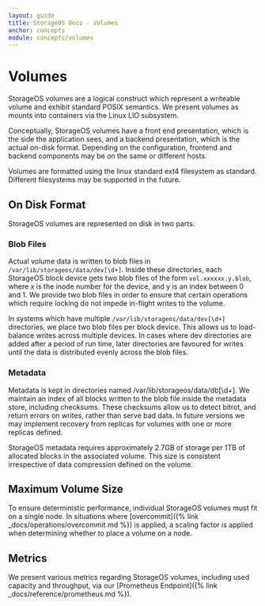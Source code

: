 ```yaml
---
layout: guide
title: StorageOS Docs - Volumes
anchor: concepts
module: concepts/volumes
---
```


# Volumes

StorageOS volumes are a logical construct which represent a writeable volume
and exhibit standard POSIX semantics. We present volumes as mounts into
containers via the Linux LIO subsystem.

Conceptually, StorageOS volumes have a front end presentation, which is the
side the application sees, and a backend presentation, which is the actual
on-disk format. Depending on the configuration, frontend and backend components
may be on the same or different hosts.

Volumes are formatted using the linux standard ext4 filesystem as standard.
Different filesystems may be supported in the future.

## On Disk Format

StorageOS volumes are represented on disk in two parts.

### Blob Files

Actual volume data is written to blob files in
`/var/lib/storageos/data/dev[\d+]`. Inside these directories, each StorageOS
 block device gets two blob files of the form `vol.xxxxxx.y.blob`, where x is
the inode number for the device, and y is an index between 0 and 1. We provide
two blob files in order to ensure that certain operations which require locking
do not impede in-flight writes to the volume.

In systems which have multiple `/var/lib/storageos/data/dev[\d+]` directories,
we place two blob files per block device. This allows us to load-balance writes
across multiple devices. In cases where dev directories are added after a
period of run time, later directories are favoured for writes until the data is
distributed evenly across the blob files.

### Metadata

Metadata is kept in directories named /var/lib/storageos/data/db[\d+]. We
maintain an index of all blocks written to the blob file inside the metadata
store, including checksums. These checksums allow us to detect bitrot, and
return errors on writes, rather than serve bad data. In future versions we may
implement recovery from replicas for volumes with one or more replicas defined.

StorageOS metadata requires approximately 2.7GB of storage per 1TB of allocated
blocks in the associated volume. This size is consistent irrespective of data
compression defined on the volume.

## Maximum Volume Size

To ensure deterministic performance, individual StorageOS volumes must fit on a single
node. In situations where [overcommit]({% link _docs/operations/overcommit.md
%}) is applied, a scaling factor is applied when determining whether to place a
volume on a node.

## Metrics

We present various metrics regarding StorageOS volumes, including used capacity
and throughput, via our [Prometheus Endpoint]({% link
_docs/reference/prometheus.md %}).


